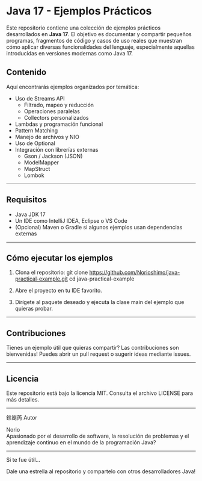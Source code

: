# Java 17 - Ejemplos Prácticos

Este repositorio contiene una colección de ejemplos prácticos desarrollados en **Java 17**. El objetivo es documentar y compartir pequeños programas, fragmentos de código y casos de uso reales que muestran cómo aplicar diversas funcionalidades del lenguaje, especialmente aquellas introducidas en versiones modernas como Java 17.


## Contenido

Aquí encontrarás ejemplos organizados por temática:

- Uso de Streams API
  - Filtrado, mapeo y reducción
  - Operaciones paralelas
  - Collectors personalizados
- Lambdas y programación funcional
- Pattern Matching
- Manejo de archivos y NIO
- Uso de Optional
- Integración con librerías externas
  - Gson / Jackson (JSON)
  - ModelMapper
  - MapStruct
  - Lombok


---

## Requisitos

- Java JDK 17
- Un IDE como IntelliJ IDEA, Eclipse o VS Code
- (Opcional) Maven o Gradle si algunos ejemplos usan dependencias externas

---

## Cómo ejecutar los ejemplos

1. Clona el repositorio:
   git clone  https://github.com/Norioshimo/java-practical-example.git
   cd java-practical-example

2. Abre el proyecto en tu IDE favorito.

3. Dirígete al paquete deseado y ejecuta la clase main del ejemplo que quieras probar.

---

## Contribuciones

Tienes un ejemplo útil que quieras compartir? Las contribuciones son bienvenidas! Puedes abrir un pull request o sugerir ideas mediante issues.

---

## Licencia

Este repositorio está bajo la licencia MIT. Consulta el archivo LICENSE para más detalles.

---

鉁嶏笍 Autor

Norio  
Apasionado por el desarrollo de software, la resolución de problemas y el aprendizaje continuo en el mundo de la programación Java?

---

Si te fue útil...

Dale una estrella al repositorio y compartelo con otros desarrolladores Java!

